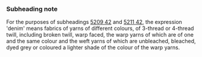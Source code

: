 ### Subheading note

For the purposes of subheadings [5209 42](/subheadings/5209420000-80) and [5211 42](/subheadings/5211420000-80), the expression 'denim' means fabrics of yarns of different colours, of 3-thread or 4-thread twill, including broken twill, warp faced, the warp yarns of which are of one and the same colour and the weft yarns of which are unbleached, bleached, dyed grey or coloured a lighter shade of the colour of the warp yarns.
